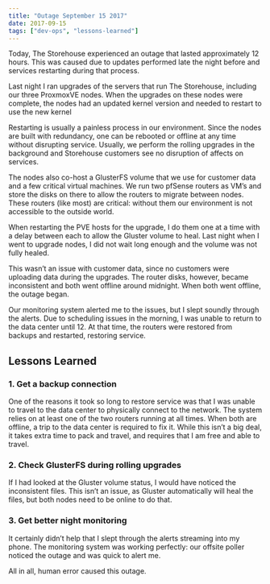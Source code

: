 ```yaml
---
title: "Outage September 15 2017"
date: 2017-09-15
tags: ["dev-ops", "lessons-learned"]
---
```


Today, The Storehouse experienced an outage that lasted approximately 12 hours.
This was caused due to updates performed late the night before and services
restarting during that process.

Last night I ran upgrades of the servers that run The Storehouse, including our
three ProxmoxVE nodes.  When the upgrades on these nodes were complete, the
nodes had an updated kernel version and needed to restart to use the new kernel

Restarting is usually a painless process in our environment.  Since the nodes
are built with redundancy, one can be rebooted or offline at any time without
disrupting service.  Usually, we perform the rolling upgrades in the background
and Storehouse customers see no disruption of affects on services.

The nodes also co-host a GlusterFS volume that we use for customer data and a
few critical virtual machines.  We run two pfSense routers as VM’s and store the
disks on there to allow the routers to migrate between nodes.  These routers
(like most) are critical: without them our environment is not accessible to the
outside world.

When restarting the PVE hosts for the upgrade, I do them one at a time with a
delay between each to allow the Gluster volume to heal.  Last night when I went
to upgrade nodes, I did not wait long enough and the volume was not fully
healed.

This wasn’t an issue with customer data, since no customers were uploading data
during the upgrades.  The router disks, however, became inconsistent and both
went offline around midnight.  When both went offline, the outage began.

Our monitoring system alerted me to the issues, but I slept soundly through the
alerts.  Due to scheduling issues in the morning, I was unable to return to the
data center until 12.  At that time, the routers were restored from backups and
restarted, restoring service.

## Lessons Learned

### 1. Get a backup connection

One of the reasons it took so long to restore service was that I was unable to
travel to the data center to physically connect to the network.  The system
relies on at least one of the two routers running at all times.  When both are
offline, a trip to the data center is required to fix it.  While this isn’t a
big deal, it takes extra time to pack and travel, and requires that I am free
and able to travel.

### 2. Check GlusterFS during rolling upgrades

If I had looked at the Gluster volume status, I would have noticed the
inconsistent files.  This isn’t an issue, as Gluster automatically will heal the
files, but both nodes need to be online to do that.

### 3. Get better night monitoring

It certainly didn’t help that I slept through the alerts streaming into my
phone.  The monitoring system was working perfectly: our offsite poller noticed
the outage and was quick to alert me.

All in all, human error caused this outage.
